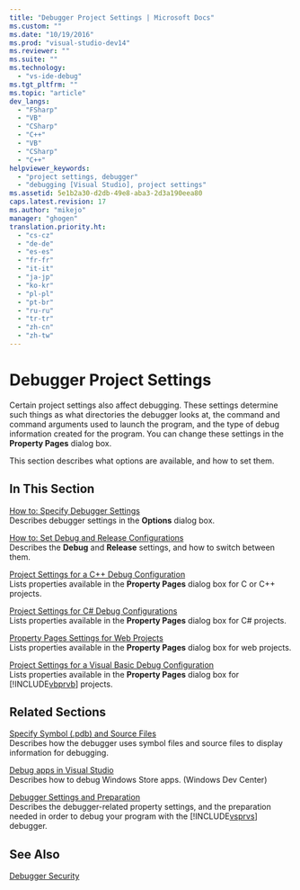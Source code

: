 ```yaml
---
title: "Debugger Project Settings | Microsoft Docs"
ms.custom: ""
ms.date: "10/19/2016"
ms.prod: "visual-studio-dev14"
ms.reviewer: ""
ms.suite: ""
ms.technology: 
  - "vs-ide-debug"
ms.tgt_pltfrm: ""
ms.topic: "article"
dev_langs: 
  - "FSharp"
  - "VB"
  - "CSharp"
  - "C++"
  - "VB"
  - "CSharp"
  - "C++"
helpviewer_keywords: 
  - "project settings, debugger"
  - "debugging [Visual Studio], project settings"
ms.assetid: 5e1b2a30-d2db-49e8-aba3-2d3a190eea80
caps.latest.revision: 17
ms.author: "mikejo"
manager: "ghogen"
translation.priority.ht: 
  - "cs-cz"
  - "de-de"
  - "es-es"
  - "fr-fr"
  - "it-it"
  - "ja-jp"
  - "ko-kr"
  - "pl-pl"
  - "pt-br"
  - "ru-ru"
  - "tr-tr"
  - "zh-cn"
  - "zh-tw"
---
```

# Debugger Project Settings
Certain project settings also affect debugging. These settings determine such things as what directories the debugger looks at, the command and command arguments used to launch the program, and the type of debug information created for the program. You can change these settings in the **Property Pages** dialog box.  
  
 This section describes what options are available, and how to set them.  
  
## In This Section  
 [How to: Specify Debugger Settings](../debugger/how-to--specify-debugger-settings.md)  
 Describes debugger settings in the **Options** dialog box.  
  
 [How to: Set Debug and Release Configurations](../debugger/how-to--set-debug-and-release-configurations.md)  
 Describes the **Debug** and **Release** settings, and how to switch between them.  
  
 [Project Settings for a C++ Debug Configuration](../debugger/project-settings-for-a-c---debug-configuration.md)  
 Lists properties available in the **Property Pages** dialog box for C or C++ projects.  
  
 [Project Settings for  C# Debug Configurations](../debugger/project-settings-for--csharp-debug-configurations.md)  
 Lists properties available in the **Property Pages** dialog box for C# projects.  
  
 [Property Pages Settings for Web Projects](../debugger/property-pages-settings-for-web-projects.md)  
 Lists properties available in the **Property Pages** dialog box for web projects.  
  
 [Project Settings for a Visual Basic Debug Configuration](../debugger/project-settings-for-a-visual-basic-debug-configuration.md)  
 Lists properties available in the **Property Pages** dialog box for [!INCLUDE[vbprvb](../code-quality/includes/vbprvb_md.md)] projects.  
  
## Related Sections  
 [Specify Symbol (.pdb) and Source Files](../debugger/specify-symbol--.pdb--and-source-files-in-the-visual-studio-debugger.md)  
 Describes how the debugger uses symbol files and source files to display information for debugging.  
  
 [Debug apps in Visual Studio](../debugger/debug-store-apps-in-visual-studio.md)  
 Describes how to debug Windows Store apps. (Windows Dev Center)  
  
 [Debugger Settings and Preparation](../debugger/debugger-settings-and-preparation.md)  
 Describes the debugger-related property settings, and the preparation needed in order to debug your program with the [!INCLUDE[vsprvs](../code-quality/includes/vsprvs_md.md)] debugger.  
  
## See Also  
 [Debugger Security](../debugger/debugger-security.md)